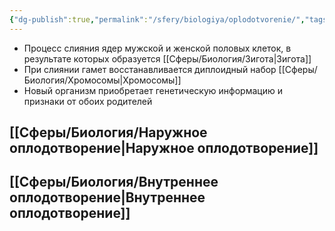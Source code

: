 ```yaml
---
{"dg-publish":true,"permalink":"/sfery/biologiya/oplodotvorenie/","tags":["Общаябиология"]}
---
```


- Процесс слияния ядер мужской и женской половых клеток, в результате которых образуется [[Сферы/Биология/Зигота\|Зигота]]
- При слиянии гамет восстанавливается диплоидный набор [[Сферы/Биология/Хромосомы\|Хромосомы]]
- Новый организм приобретает генетическую информацию и признаки от обоих родителей
## [[Сферы/Биология/Наружное оплодотворение\|Наружное оплодотворение]]
## [[Сферы/Биология/Внутреннее оплодотворение\|Внутреннее оплодотворение]] 